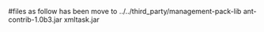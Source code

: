 #files as follow has been move to ../../third_party/management-pack-lib
ant-contrib-1.0b3.jar
xmltask.jar
